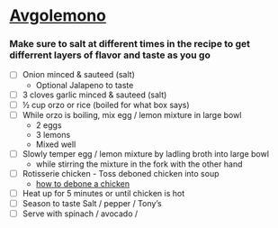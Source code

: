 # [Avgolemono](https://www.thekitchn.com/how-to-make-greek-egg-and-lemon-soup-avgolemono-242659)

### Make sure to salt at different times in the recipe to get differrent layers of flavor and taste as you go

-[ ] Onion minced & sauteed (salt)
   - Optional Jalapeno to taste
-[ ] 3 cloves garlic minced & sauteed (salt)
-[ ] ½ cup orzo or rice (boiled for what box says)
-[ ] While orzo is boiling, mix egg / lemon mixture in large bowl
    - 2 eggs
    - 3 lemons
    - Mixed well
-[ ] Slowly temper egg / lemon mixture by ladling broth into large bowl 
  - while stirring the mixture in the fork with the other hand
-[ ] Rotisserie chicken - Toss deboned chicken into soup
    - [how to debone a chicken](https://www.youtube.com/watch?v=nDIK8loUT1k)
-[ ] Heat up for 5 minutes or until chicken is hot
-[ ] Season to taste Salt / pepper / Tony’s
-[ ] Serve with spinach / avocado / 
